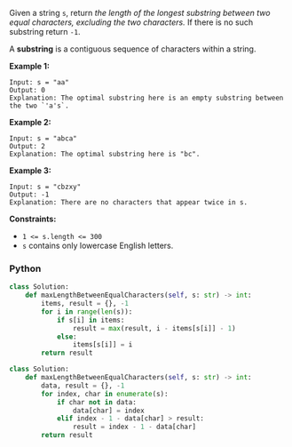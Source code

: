 Given a string  `s`, return  _the length of the longest substring between two equal characters, excluding the two characters._  If there is no such substring return  `-1`.

A  **substring**  is a contiguous sequence of characters within a string.

**Example 1:**
```
Input: s = "aa"
Output: 0
Explanation: The optimal substring here is an empty substring between the two `'a's`.
```

**Example 2:**
```
Input: s = "abca"
Output: 2
Explanation: The optimal substring here is "bc".
```

**Example 3:**
```
Input: s = "cbzxy"
Output: -1
Explanation: There are no characters that appear twice in s.
```

**Constraints:**

-   `1 <= s.length <= 300`
-   `s`  contains only lowercase English letters.


### Python
```python
class Solution:
    def maxLengthBetweenEqualCharacters(self, s: str) -> int:
        items, result = {}, -1
        for i in range(len(s)):
            if s[i] in items:
                result = max(result, i - items[s[i]] - 1)
            else:
                items[s[i]] = i
        return result
```

```python
class Solution:
    def maxLengthBetweenEqualCharacters(self, s: str) -> int:
        data, result = {}, -1
        for index, char in enumerate(s):
            if char not in data:
                data[char] = index
            elif index - 1 - data[char] > result:
                result = index - 1 - data[char]
        return result
```
